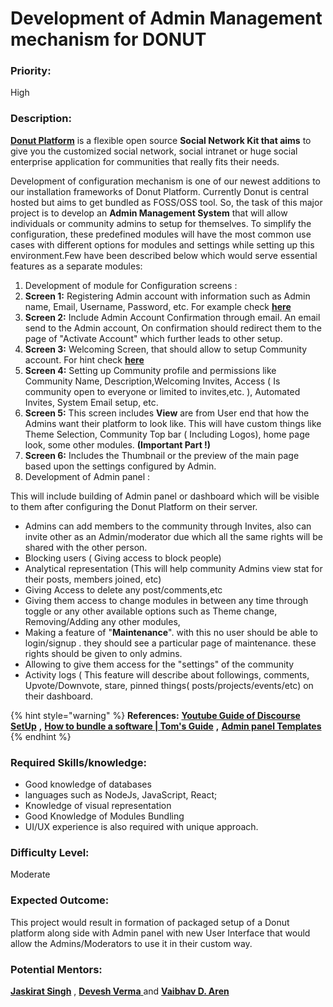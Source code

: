 # Development of Admin Management mechanism for DONUT

### **Priority:** 

High

### **Description:**

 [**Donut Platform**](https://github.com/codeuino/Social-Platform-Donut) is a flexible open source **Social Network Kit that aims** to give you the customized social network, social intranet or huge social enterprise application for communities that really fits their needs.

Development of configuration mechanism is one of our newest additions to our installation frameworks of Donut Platform. Currently Donut is central hosted but aims to get bundled as FOSS/OSS tool. So, the task of this major project is to develop an **Admin Management System** that will allow individuals or community admins to setup for themselves. To simplify the configuration, these predefined modules will have the most common use cases with different options for modules and settings while setting up this environment.Few have been described below which would serve essential features as a separate modules:

1. Development of module for Configuration screens :
2. **Screen 1:** Registering Admin account with information such as Admin name, Email, Username, Password, etc. For example check [**here**](https://www.tecmint.com/wp-content/uploads/2018/05/Create-New-Discourse-Account.png)
3. **Screen 2:** Include Admin Account Confirmation through email. An email send to the Admin account, On confirmation should redirect them to the page of "Activate Account" which further leads to other setup.
4. **Screen 3:** Welcoming Screen, that should allow to setup Community account.  For hint check [**here**](https://support.patreon.com/hc/article_attachments/360027026912/Image_2019-04-24_at_9.25.35_AM.png)
5. **Screen 4:** Setting up Community profile and permissions like Community Name, Description,Welcoming Invites, Access \( Is community open to everyone or limited to invites,etc. \), Automated Invites, System Email setup, etc.
6. **Screen 5:** This screen includes **View** are from User end that how the Admins want their platform to look like. This will have custom things like Theme Selection, Community Top bar \( Including Logos\), home page look, some other modules. **\(Important Part !\)**
7. **Screen 6:** Includes the Thumbnail or the preview of the main page based upon the settings configured by Admin.
8. Development of Admin panel :

This will include building of Admin panel or dashboard which will be visible to them after configuring the Donut Platform on their server.

* Admins can add members to the community through Invites, also can invite other as an Admin/moderator due which all the same rights will be shared with the other person.
* Blocking users \( Giving access to block people\)
* Analytical representation \(This will help community Admins view stat for their posts, members joined, etc\)
* Giving Access to delete any post/comments,etc
* Giving them access to change modules in between any time through toggle or any other available options such as Theme change, Removing/Adding any other modules,
* Making a feature of "**Maintenance**". with this no user should be able to login/signup . they should see a particular page of maintenance. these rights should be given to only admins.
* Allowing to give them access for the "settings" of the community
* Activity logs \( This feature will describe about followings, comments, Upvote/Downvote, stare, pinned things\( posts/projects/events/etc\) on their dashboard.

{% hint style="warning" %}
**References:** [**Youtube Guide of Discourse SetUp**](https://www.youtube.com/watch?v=sjFlBgSiyCY) **,** [**How to bundle a software \| Tom's Guide**](https://forums.tomsguide.com/threads/how-to-bundle-software-in-one-installer.310629/) **,** [**Admin panel Templates**](https://colorlib.com/wp/admin-panel-templates/)
{% endhint %}

### **Required Skills/knowledge:**

* Good knowledge of databases
* languages such as NodeJs, JavaScript, React;
* Knowledge of visual representation
* Good Knowledge of Modules Bundling
* UI/UX experience is also required with unique approach.

### **Difficulty Level:** 

Moderate

### **Expected Outcome:** 

This project would result in formation of packaged setup of a Donut platform along side with Admin panel with new User Interface that would allow the Admins/Moderators to use it in their custom way.

### **Potential Mentors:**

 [**Jaskirat Singh**](https://github.com/jaskirat2000) , [**Devesh Verma** ](https://github.com/devesh-verma) and [**Vaibhav D. Aren**](https://github.com/vaibhavdaren)

